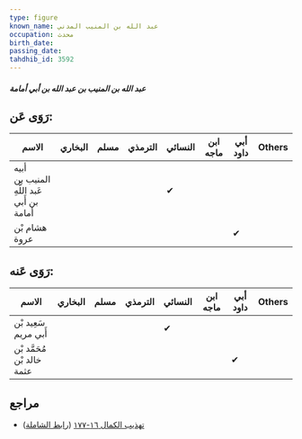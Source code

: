 ```yaml
---
type: figure
known_name: عبد الله بن المنيب المدني
occupation: محدث
birth_date:
passing_date:
tahdhib_id: 3592
---
```

##### عبد الله بن المنيب بن عبد الله بن أبي أمامة

## رَوَى عَن:
| الاسم                                     | البخاري | مسلم | الترمذي | النسائي | ابن ماجه | أبي داود | Others |
| ----------------------------------------- | ------- | ---- | ------- | ------- | -------- | -------- | ------ |
| أبيه المنيب بن عَبد اللَّهِ بن أَبي أمامة |         |      |         | ✔       |          |          |        |
| هشام بْن عروة                             |         |      |         |         |          | ✔        |        |
## رَوَى عَنه:
| الاسم                      | البخاري | مسلم | الترمذي | النسائي | ابن ماجه | أبي داود | Others |
| -------------------------- | ------- | ---- | ------- | ------- | -------- | -------- | ------ |
| سَعِيد بْن أَبي مريم       |         |      |         | ✔       |          |          |        |
| مُحَمَّد بْن خالد بْن عثمة |         |      |         |         |          | ✔        |        |
## مراجع
- [تهذيب الكمال ١٦-١٧٧](obsidian://open?vault=Tahdhib-al-Kamal&file=Figures/٣٥٩٢-عبد%20الله%20بن%20المنيب%20بن%20عبد%20الله%20بن%20أبي%20أمامة) ([رابط الشاملة](https://shamela.ws/book/3722/8170))
